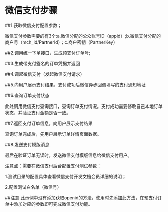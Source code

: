 # 微信支付步骤

##1.获取微信支付配置参数；

微信支付参数需要的有3个:a.微信分配的公众账号ID（appid）;b.微信支付分配的商户号（mch_id/PartnerId）；c.商户密钥（PartnerKey）

##2.调用统一下单接口，生成预支付订单号;

##3.生成带支付签名的订单凭据并返回

##4.调起微信支付（发起微信支付请求）

##5.向用户展示支付结果，支付成功后微信异步回调填写的支付通知地址

##6.查询订单支付状态

此处调用微信支付查询接口，查询订单支付情况。支付成功需要修改自己本地订单状态，并验证支付金额是否一致。

##7.返回支付订单信息，向用户展示支付结果

查询订单完成后，先用户展示订单详情页面数据。

##8.发送支付模版消息

最后在验证订单无误时，发送微信支付模版信息给微信支付用户。

注意点：需要在微信支付后台配置支付测试参数：

1.测试目录的配置具体查看微信支付开发文档会员详细的说明；

2.配置测试白名单（微信号）

##注意 此示例中没有添加获取openid的方法，使用时先添加此方法，在预支付订单中添加对应的参数即可完成微信支付功能。